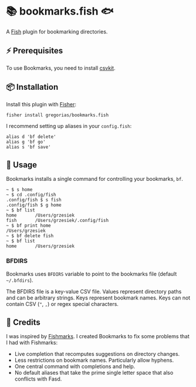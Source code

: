 # 📚 bookmarks.fish 🐟

A [Fish] plugin for bookmarking directories.

## ⚡️ Prerequisites

To use Bookmarks, you need to install [csvkit].

## 📦 Installation

Install this plugin with [Fisher][fisher]:

```fish
fisher install gregorias/bookmarks.fish
```

I recommend setting up aliases in your `config.fish`:

```fish
alias d 'bf delete'
alias g 'bf go'
alias s 'bf save'
```

## 🚀 Usage

Bookmarks installs a single command for controlling your bookmarks, `bf`.

```fish
~ $ s home
~ $ cd .config/fish
.config/fish $ s fish
.config/fish $ g home
~ $ bf list
home       /Users/grzesiek
fish       /Users/grzesiek/.config/fish
~ $ bf print home
/Users/grzesiek
~ $ bf delete fish
~ $ bf list
home       /Users/grzesiek
```

### BFDIRS

Bookmarks uses `BFDIRS` variable to point to the bookmarks file
(default `~/.bfdirs`).

The BFDIRS file is a key-value CSV file. Values represent directory paths
and can be arbitrary strings. Keys represent bookmark names. Keys can not
contain CSV (`"`, `,`) or regex special characters.

## 🙏 Credits

I was inspired by [Fishmarks][fishmarks]. I created Bookmarks to fix some
problems that I had with Fishmarks:

* Live completion that recomputes suggestions on directory changes.
* Less restrictions on bookmark names. Particularly allow hyphens.
* One central command with completions and help.
* No default aliases that take the prime single letter space that also
  conflicts with Fasd.

[Fish]: https://fishshell.com/
[csvkit]: https://csvkit.readthedocs.io
[fisher]: https://github.com/jorgebucaran/fisher
[fishmarks]: https://github.com/techwizrd/fishmarks
